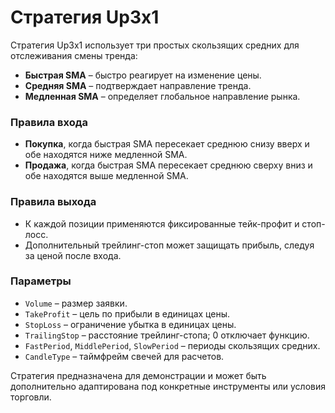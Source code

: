# Стратегия Up3x1

Стратегия Up3x1 использует три простых скользящих средних для отслеживания смены тренда:

- **Быстрая SMA** – быстро реагирует на изменение цены.
- **Средняя SMA** – подтверждает направление тренда.
- **Медленная SMA** – определяет глобальное направление рынка.

### Правила входа

- **Покупка**, когда быстрая SMA пересекает среднюю снизу вверх и обе находятся ниже медленной SMA.
- **Продажа**, когда быстрая SMA пересекает среднюю сверху вниз и обе находятся выше медленной SMA.

### Правила выхода

- К каждой позиции применяются фиксированные тейк-профит и стоп-лосс.
- Дополнительный трейлинг-стоп может защищать прибыль, следуя за ценой после входа.

### Параметры

- `Volume` – размер заявки.
- `TakeProfit` – цель по прибыли в единицах цены.
- `StopLoss` – ограничение убытка в единицах цены.
- `TrailingStop` – расстояние трейлинг-стопа; 0 отключает функцию.
- `FastPeriod`, `MiddlePeriod`, `SlowPeriod` – периоды скользящих средних.
- `CandleType` – таймфрейм свечей для расчетов.

Стратегия предназначена для демонстрации и может быть дополнительно адаптирована под конкретные инструменты или условия торговли.
